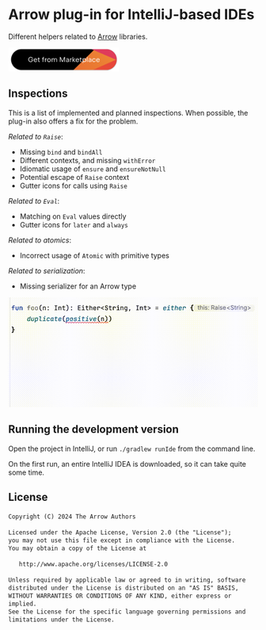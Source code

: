 # Arrow plug-in for IntelliJ-based IDEs

Different helpers related to [Arrow](https://arrow-kt.io/) libraries.

<a href="https://plugins.jetbrains.com/plugin/24550-arrow"><img height="48px" src="media/marketplace.png" /></a>


## Inspections

This is a list of implemented and planned inspections.
When possible, the plug-in also offers a fix for the problem.

_Related to `Raise`_:

- Missing `bind` and `bindAll`
- Different contexts, and missing `withError`
- Idiomatic usage of `ensure` and `ensureNotNull`
- Potential escape of `Raise` context
- Gutter icons for calls using `Raise`

_Related to `Eval`_:
- Matching on `Eval` values directly
- Gutter icons for `later` and `always`

_Related to atomics_:

- Incorrect usage of `Atomic` with primitive types

_Related to serialization_:

- Missing serializer for an Arrow type

![Video of bind](media/bind.gif)

## Running the development version

Open the project in IntelliJ, or run `./gradlew runIde` from the command line.

On the first run, an entire IntelliJ IDEA is downloaded, so it can take quite some time.

## License

    Copyright (C) 2024 The Arrow Authors

    Licensed under the Apache License, Version 2.0 (the "License");
    you may not use this file except in compliance with the License.
    You may obtain a copy of the License at

       http://www.apache.org/licenses/LICENSE-2.0

    Unless required by applicable law or agreed to in writing, software
    distributed under the License is distributed on an "AS IS" BASIS,
    WITHOUT WARRANTIES OR CONDITIONS OF ANY KIND, either express or implied.
    See the License for the specific language governing permissions and
    limitations under the License.